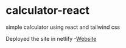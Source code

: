 # calculator-react
 simple calculator using react and tailwind css
 
Deployed the site in netlify -<a href="https://calculator-react-2021.netlify.app/">Website</a></i></p>
